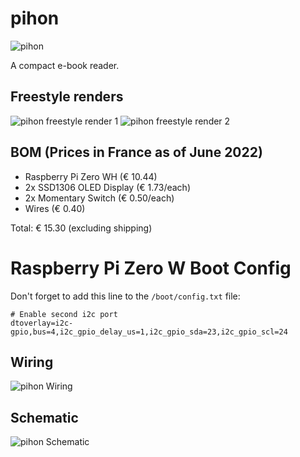# pihon

![pihon](https://raw.githubusercontent.com/make-42/pTuna/master/Blender/untitled.png)

A compact e-book reader.

## Freestyle renders

![pihon freestyle render 1](https://raw.githubusercontent.com/make-42/pTuna/master/Blender/freestyle.png)
![pihon freestyle render 2](https://raw.githubusercontent.com/make-42/pTuna/master/Blender/freestyle2.png)

## BOM (Prices in France as of June 2022)

- Raspberry Pi Zero WH (€ 10.44)
- 2x SSD1306 OLED Display (€ 1.73/each)
- 2x Momentary Switch (€ 0.50/each)
- Wires (€ 0.40)

Total: € 15.30 (excluding shipping)

# Raspberry Pi Zero W Boot Config

Don't forget to add this line to the `/boot/config.txt` file:

```
# Enable second i2c port
dtoverlay=i2c-gpio,bus=4,i2c_gpio_delay_us=1,i2c_gpio_sda=23,i2c_gpio_scl=24
```

## Wiring

![pihon Wiring](https://raw.githubusercontent.com/make-42/pTuna/master/Schematic/Wiring.png)

## Schematic

![pihon Schematic](https://raw.githubusercontent.com/make-42/pTuna/master/Schematic/Schematic.png)
